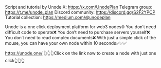
Script and tutorial by Unode
X: https://x.com/UnodePlan
Telegram group: https://t.me/unode_plan
Discord community: https://discord.gg/S2F2YPCP
Tutorial collection: https://medium.com/@unodeplan

Unode is a one click deployment platform for web3 nodes🌐
You don’t need difficult code to operate❌
You don’t need to purchase servers yourself❌
You don’t need to read complex documents❌
With just a simple click of the mouse, you can have your own node within 10 seconds✅✅✅

https://unode.one/
👆👆👆Click on the link now to create a node with just one click👆👆👆



